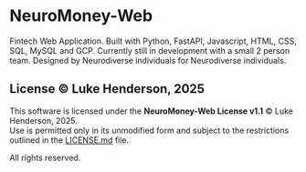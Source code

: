 # NeuroMoney-Web
Fintech Web Application. Built with Python, FastAPI, Javascript, HTML, CSS, SQL, MySQL and GCP. Currently still in development with a small 2 person team. Designed by Neurodiverse individuals for Neurodiverse individuals.


## License © Luke Henderson, 2025

This software is licensed under the **NeuroMoney-Web License v1.1** © Luke Henderson, 2025.  
Use is permitted only in its unmodified form and subject to the restrictions outlined in the [LICENSE.md](./LICENSE.md) file.

All rights reserved.
